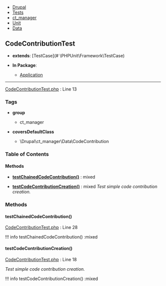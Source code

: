
- [Drupal](../namespaces/drupal.md)
- [Tests](../namespaces/drupal-tests.md)
- [ct_manager](../namespaces/drupal-tests-ct-manager.md)
- [Unit](../namespaces/drupal-tests-ct-manager-unit.md)
- [Data](../namespaces/drupal-tests-ct-manager-unit-data.md)


## CodeContributionTest

- **extends**: [TestCase](# \PHPUnit\Framework\TestCase)

- **In Package**:
    - [Application](../packages/Application.md)
  


---





[CodeContributionTest.php](../files/web-modules-custom-ct-manager-tests-src-unit-data-codecontributiontest.md) : Line 13





### Tags

- **group**
  - ct_manager

- **coversDefaultClass**
  - \Drupal\ct_manager\Data\CodeContribution






### Table of Contents










#### Methods
- **[testChainedCodeContribution()](../classes/Drupal-Tests-ct-manager-Unit-Data-CodeContributionTest.md#testchainedcodecontribution)**
           : mixed

- **[testCodeContributionCreation()](../classes/Drupal-Tests-ct-manager-Unit-Data-CodeContributionTest.md#testcodecontributioncreation)**
           : mixed
*Test simple code contribution creation.*









### Methods

#### testChainedCodeContribution()

[CodeContributionTest.php](../files/web-modules-custom-ct-manager-tests-src-unit-data-codecontributiontest.md) : Line 28


!!! info
    testChainedCodeContribution() :mixed











#### testCodeContributionCreation()

[CodeContributionTest.php](../files/web-modules-custom-ct-manager-tests-src-unit-data-codecontributiontest.md) : Line 18

*Test simple code contribution creation.*

!!! info
    testCodeContributionCreation() :mixed












